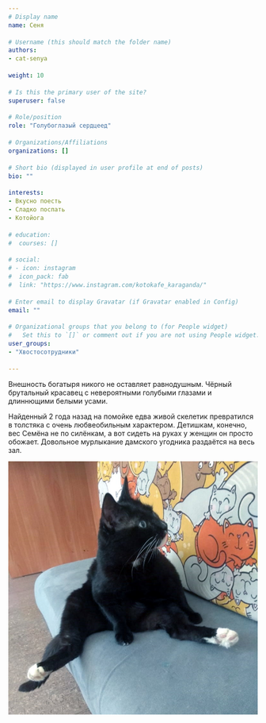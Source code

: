 ```yaml
---
# Display name
name: Сеня

# Username (this should match the folder name)
authors:
- cat-senya

weight: 10

# Is this the primary user of the site?
superuser: false

# Role/position
role: "Голубоглазый сердцеед"

# Organizations/Affiliations
organizations: []

# Short bio (displayed in user profile at end of posts)
bio: ""

interests:
- Вкусно поесть
- Сладко поспать
- Котойога

# education:
#  courses: []

# social:
# - icon: instagram
#  icon_pack: fab
#  link: "https://www.instagram.com/kotokafe_karaganda/"

# Enter email to display Gravatar (if Gravatar enabled in Config)
email: ""

# Organizational groups that you belong to (for People widget)
#   Set this to `[]` or comment out if you are not using People widget.
user_groups:
- "Хвостосотрудники"

---
```


Внешность богатыря никого не оставляет равнодушным. Чёрный брутальный красавец с невероятными голубыми глазами и длиннющими белыми усами.

Найденный 2 года назад на помойке едва живой скелетик превратился в толстяка с очень любвеобильным характером. Детишкам, конечно, вес Семёна не по силёнкам, а вот сидеть на руках у женщин он просто обожает. Довольное мурлыкание дамского угодника раздаётся на весь зал. 

![Сеня](senya.jpg)